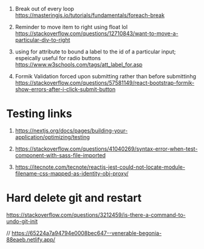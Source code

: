 1. Break out of every loop 
https://masteringjs.io/tutorials/fundamentals/foreach-break

2. Reminder to move item to right using float lol
https://stackoverflow.com/questions/12710843/want-to-move-a-particular-div-to-right

3. using for attribute to bound a label to the id of a particular input; espeically useful for radio buttons 
https://www.w3schools.com/tags/att_label_for.asp

3. Formik Validation forced upon submitting rather than before submittinhg
https://stackoverflow.com/questions/57581149/react-bootstrap-formik-show-errors-after-i-click-submit-button


# Testing links

1. https://nextjs.org/docs/pages/building-your-application/optimizing/testing

2. https://stackoverflow.com/questions/41040269/syntax-error-when-test-component-with-sass-file-imported

3. https://itecnote.com/tecnote/reactjs-jest-could-not-locate-module-filename-css-mapped-as-identity-obj-proxy/

# Hard delete git and restart
https://stackoverflow.com/questions/3212459/is-there-a-command-to-undo-git-init


// https://65224a7a94794e0008bec647--venerable-begonia-88eaeb.netlify.app/